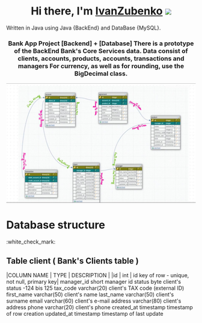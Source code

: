 <h1 align="center">Hi there, I'm <a href="" target="_blank">IvanZubenko</a> 
<img src="https://github.com/blackcater/blackcater/raw/main/images/Hi.gif" height="32"/></h1>
Written in Java using Java {BackEnd} and DataBase {MySQL}.
<h3 align="center">Bank App Project [Backend] + [Database]
There is a prototype of the BackEnd Bank's Core Services data.
Data consist of clients, accounts, products, accounts, transactions and managers For currency, as well as for rounding, use the BigDecimal class.
</h3>
<img src="https://github.com/1Navigator8/BankApplication/blob/master/project%20diagram.jpg"
<!--  [![Typing SVG](https://readme-typing-svg.herokuapp.com?color=%2336BCF7&lines=*BankApp*+JAVA+BACKEND+DATABASE)](https://git.io/typing-svg) -->
<h1>Database structure</h1>
:white_check_mark:<h2>Table client ( Bank's Clients table )</h2> 
|COLUMN NAME |	TYPE |	DESCRIPTION |
|id	| int |	id key of row - unique, not null, primary key|
manager_id	short	manager id
status	byte	client's status -124 bis 125
tax_code	varchar(20)	client's TAX code (external ID)
first_name	varchar(50)	client's name
last_name	varchar(50)	client's surname
email	varchar(60)	client's e-mail
address	varchar(80)	client's address
phone	varchar(20)	client's phone
created_at	timestamp	timestamp of row creation
updated_at	timestamp	timestamp of last update
